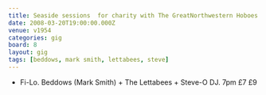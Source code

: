 ```yaml
---
title: Seaside sessions  for charity with The GreatNorthwestern Hoboes
date: 2008-03-20T19:00:00.000Z
venue: v1954
categories: gig
board: 8
layout: gig
tags: [beddows, mark smith, lettabees, steve]
---
```

+ Fi-Lo. Beddows (Mark Smith)  + The Lettabees + Steve-O DJ. 7pm &pound;7 &pound;9